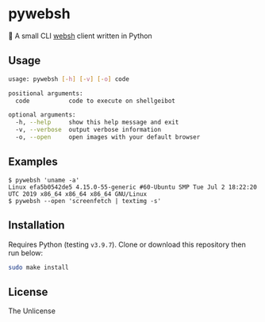 # pywebsh

🐍 A small CLI [websh](https://github.com/jiro4989/websh) client written in Python

## Usage

```bash
usage: pywebsh [-h] [-v] [-o] code

positional arguments:
  code           code to execute on shellgeibot

optional arguments:
  -h, --help     show this help message and exit
  -v, --verbose  output verbose information
  -o, --open     open images with your default browser
```

## Examples

```
$ pywebsh 'uname -a'
Linux efa5b0542de5 4.15.0-55-generic #60-Ubuntu SMP Tue Jul 2 18:22:20 UTC 2019 x86_64 x86_64 x86_64 GNU/Linux
$ pywebsh --open 'screenfetch | textimg -s'
```

## Installation

Requires Python (testing `v3.9.7`). Clone or download this repository then run below:

```bash
sudo make install
```

## License

The Unlicense

